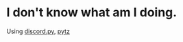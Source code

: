 # I don't know what am I doing.

Using [discord.py](https://github.com/Rapptz/discord.py),
      [pytz](https://github.com/newvem/pytz)
